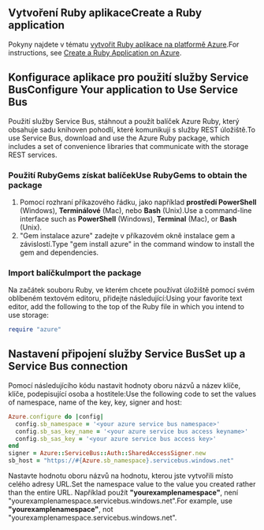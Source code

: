 ## <a name="create-a-ruby-application"></a><span data-ttu-id="7aa6c-101">Vytvoření Ruby aplikace</span><span class="sxs-lookup"><span data-stu-id="7aa6c-101">Create a Ruby application</span></span>
<span data-ttu-id="7aa6c-102">Pokyny najdete v tématu [vytvořit Ruby aplikace na platformě Azure](../articles/virtual-machines/linux/classic/virtual-machines-linux-classic-ruby-rails-web-app.md).</span><span class="sxs-lookup"><span data-stu-id="7aa6c-102">For instructions, see [Create a Ruby Application on Azure](../articles/virtual-machines/linux/classic/virtual-machines-linux-classic-ruby-rails-web-app.md).</span></span>

## <a name="configure-your-application-to-use-service-bus"></a><span data-ttu-id="7aa6c-103">Konfigurace aplikace pro použití služby Service Bus</span><span class="sxs-lookup"><span data-stu-id="7aa6c-103">Configure Your application to Use Service Bus</span></span>
<span data-ttu-id="7aa6c-104">Použití služby Service Bus, stáhnout a použít balíček Azure Ruby, který obsahuje sadu knihoven pohodlí, které komunikují s služby REST úložiště.</span><span class="sxs-lookup"><span data-stu-id="7aa6c-104">To use Service Bus, download and use the Azure Ruby package, which includes a set of convenience libraries that communicate with the storage REST services.</span></span>

### <a name="use-rubygems-to-obtain-the-package"></a><span data-ttu-id="7aa6c-105">Použití RubyGems získat balíček</span><span class="sxs-lookup"><span data-stu-id="7aa6c-105">Use RubyGems to obtain the package</span></span>
1. <span data-ttu-id="7aa6c-106">Pomocí rozhraní příkazového řádku, jako například **prostředí PowerShell** (Windows), **Terminálové** (Mac), nebo **Bash** (Unix).</span><span class="sxs-lookup"><span data-stu-id="7aa6c-106">Use a command-line interface such as **PowerShell** (Windows), **Terminal** (Mac), or **Bash** (Unix).</span></span>
2. <span data-ttu-id="7aa6c-107">"Gem instalace azure" zadejte v příkazovém okně instalace gem a závislostí.</span><span class="sxs-lookup"><span data-stu-id="7aa6c-107">Type "gem install azure" in the command window to install the gem and dependencies.</span></span>

### <a name="import-the-package"></a><span data-ttu-id="7aa6c-108">Import balíčku</span><span class="sxs-lookup"><span data-stu-id="7aa6c-108">Import the package</span></span>
<span data-ttu-id="7aa6c-109">Na začátek souboru Ruby, ve kterém chcete používat úložiště pomocí svém oblíbeném textovém editoru, přidejte následující:</span><span class="sxs-lookup"><span data-stu-id="7aa6c-109">Using your favorite text editor, add the following to the top of the Ruby file in which you intend to use storage:</span></span>

```ruby
require "azure"
```

## <a name="set-up-a-service-bus-connection"></a><span data-ttu-id="7aa6c-110">Nastavení připojení služby Service Bus</span><span class="sxs-lookup"><span data-stu-id="7aa6c-110">Set up a Service Bus connection</span></span>
<span data-ttu-id="7aa6c-111">Pomocí následujícího kódu nastavit hodnoty oboru názvů a název klíče, klíče, podepisující osoba a hostitele:</span><span class="sxs-lookup"><span data-stu-id="7aa6c-111">Use the following code to set the values of namespace, name of the key, key, signer and host:</span></span>

```ruby
Azure.configure do |config|
  config.sb_namespace = '<your azure service bus namespace>'
  config.sb_sas_key_name = '<your azure service bus access keyname>'
  config.sb_sas_key = '<your azure service bus access key>'
end
signer = Azure::ServiceBus::Auth::SharedAccessSigner.new
sb_host = "https://#{Azure.sb_namespace}.servicebus.windows.net"
```

<span data-ttu-id="7aa6c-112">Nastavte hodnotu oboru názvů na hodnotu, kterou jste vytvořili místo celého adresy URL.</span><span class="sxs-lookup"><span data-stu-id="7aa6c-112">Set the namespace value to the value you created rather than the entire URL.</span></span> <span data-ttu-id="7aa6c-113">Například použít **"yourexamplenamespace"**, není "yourexamplenamespace.servicebus.windows.net".</span><span class="sxs-lookup"><span data-stu-id="7aa6c-113">For example, use **"yourexamplenamespace"**, not "yourexamplenamespace.servicebus.windows.net".</span></span>
